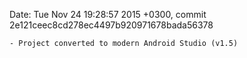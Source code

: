 Date:   Tue Nov 24 19:28:57 2015 +0300, commit 2e121ceec8cd278ec4497b920971678bada56378

    - Project converted to modern Android Studio (v1.5)

